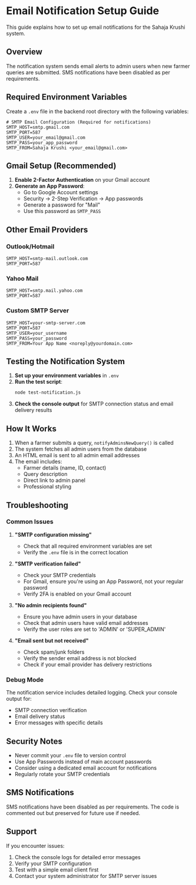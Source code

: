 # Email Notification Setup Guide

This guide explains how to set up email notifications for the Sahaja Krushi system.

## Overview

The notification system sends email alerts to admin users when new farmer queries are submitted. SMS notifications have been disabled as per requirements.

## Required Environment Variables

Create a `.env` file in the backend root directory with the following variables:

```env
# SMTP Email Configuration (Required for notifications)
SMTP_HOST=smtp.gmail.com
SMTP_PORT=587
SMTP_USER=your_email@gmail.com
SMTP_PASS=your_app_password
SMTP_FROM=Sahaja Krushi <your_email@gmail.com>
```

## Gmail Setup (Recommended)

1. **Enable 2-Factor Authentication** on your Gmail account
2. **Generate an App Password**:
   - Go to Google Account settings
   - Security → 2-Step Verification → App passwords
   - Generate a password for "Mail"
   - Use this password as `SMTP_PASS`

## Other Email Providers

### Outlook/Hotmail
```env
SMTP_HOST=smtp-mail.outlook.com
SMTP_PORT=587
```

### Yahoo Mail
```env
SMTP_HOST=smtp.mail.yahoo.com
SMTP_PORT=587
```

### Custom SMTP Server
```env
SMTP_HOST=your-smtp-server.com
SMTP_PORT=587
SMTP_USER=your_username
SMTP_PASS=your_password
SMTP_FROM=Your App Name <noreply@yourdomain.com>
```

## Testing the Notification System

1. **Set up your environment variables** in `.env`
2. **Run the test script**:
   ```bash
   node test-notification.js
   ```
3. **Check the console output** for SMTP connection status and email delivery results

## How It Works

1. When a farmer submits a query, `notifyAdminsNewQuery()` is called
2. The system fetches all admin users from the database
3. An HTML email is sent to all admin email addresses
4. The email includes:
   - Farmer details (name, ID, contact)
   - Query description
   - Direct link to admin panel
   - Professional styling

## Troubleshooting

### Common Issues

1. **"SMTP configuration missing"**
   - Check that all required environment variables are set
   - Verify the `.env` file is in the correct location

2. **"SMTP verification failed"**
   - Check your SMTP credentials
   - For Gmail, ensure you're using an App Password, not your regular password
   - Verify 2FA is enabled on your Gmail account

3. **"No admin recipients found"**
   - Ensure you have admin users in your database
   - Check that admin users have valid email addresses
   - Verify the user roles are set to 'ADMIN' or 'SUPER_ADMIN'

4. **"Email sent but not received"**
   - Check spam/junk folders
   - Verify the sender email address is not blocked
   - Check if your email provider has delivery restrictions

### Debug Mode

The notification service includes detailed logging. Check your console output for:
- SMTP connection verification
- Email delivery status
- Error messages with specific details

## Security Notes

- Never commit your `.env` file to version control
- Use App Passwords instead of main account passwords
- Consider using a dedicated email account for notifications
- Regularly rotate your SMTP credentials

## SMS Notifications

SMS notifications have been disabled as per requirements. The code is commented out but preserved for future use if needed.

## Support

If you encounter issues:
1. Check the console logs for detailed error messages
2. Verify your SMTP configuration
3. Test with a simple email client first
4. Contact your system administrator for SMTP server issues
